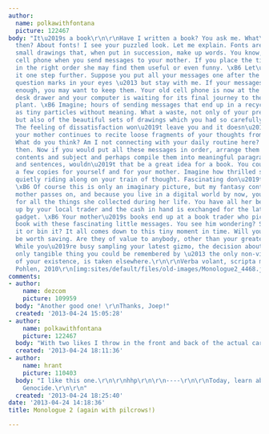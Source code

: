 ```yaml
---
author:
  name: polkawithfontana
  picture: 122467
body: "It\u2019s a book\r\n\r\nHave I written a book? You ask me. What\u2019s it about
  then? About fonts! I see your puzzled look. Let me explain. Fonts are made up of
  small drawings that, when put in succession, make up words. You know, like on your
  cell phone when you send messages to your mother. If you place the tiny drawings
  in the right order she may find them useful or even funny. \xB6 Let\u2019s take
  it one step further. Suppose you put all your messages one after the other. I see
  question marks in your eyes \u2013 but stay with me. If your messages are interesting
  enough, you may want to keep them. Your old cell phone is now at the bottom of your
  desk drawer and your computer is waiting for its final journey to the nearest recycling
  plant. \xB6 Imagine; hours of sending messages that end up in a recycling plant
  as tiny particles without meaning. What a waste, not only of your precious time
  but also of the beautiful sets of drawings which you had so carefully arranged.
  The feeling of dissatisfaction won\u2019t leave you and it doesn\u2019t help that
  your mother continues to recite loose fragments of your thoughts from her memory.
  What do you think? Am I not connecting with your daily routine here? \xB6 All right
  then. Now if you would put all these messages in order, arrange them according to
  contents and subject and perhaps compile them into meaningful paragraphs with words
  and sentences, wouldn\u2019t that be a great idea for a book. You could then print
  a few copies for yourself and for your mother. Imagine how thrilled she would be,
  quietly riding along on your train of thought. Fascinating don\u2019t you think?
  \xB6 Of course this is only an imaginary picture, but my fantasy continues. Your
  mother passes on, and because you live in a digital world by now, your have no need
  for all the things she collected during her life. You have all her belongings picked
  up by your local trader and the cash in hand is exchanged for the latest mobile
  gadget. \xB6 Your mother\u2019s books end up at a book trader who picks up your
  book with these fascinating little messages. You see him wondering? Shall I keep
  it or bin it? It all comes down to this tiny moment in time. Will your writings
  be worth saving. Are they of value to anybody, other than your greatest admirer?
  While you\u2019re busy sampling your latest gizmo, the decision about possibly the
  only tangible thing you could be remembered by \u2013 the only non-virtual proof
  of your existence, is taken elsewhere.\r\n\r\nVerba volant, scripta manent\r\n\r\nJoep
  Pohlen, 2010\r\n[img:sites/default/files/old-images/Monologue2_4468.jpg]"
comments:
- author:
    name: dezcom
    picture: 109959
  body: "Another good one! \r\nThanks, Joep!"
  created: '2013-04-24 15:05:28'
- author:
    name: polkawithfontana
    picture: 122467
  body: "With two likes I throw in the front and back of the actual card (with pilcrows).\r\n[img:sites/default/files/old-images/Monologue_Pohlen_2_4595.png]\r\n[img:sites/default/files/old-images/Monologue_Pohlen_2_back_4629.png]"
  created: '2013-04-24 18:11:36'
- author:
    name: hrant
    picture: 110403
  body: "I like this one.\r\n\r\nhhp\r\n\r\n----\r\n\r\nToday, learn about the Armenian
    Genocide.\r\n\r\n"
  created: '2013-04-24 18:25:40'
date: '2013-04-24 14:18:36'
title: Monologue 2 (again with pilcrows!)

---
```


